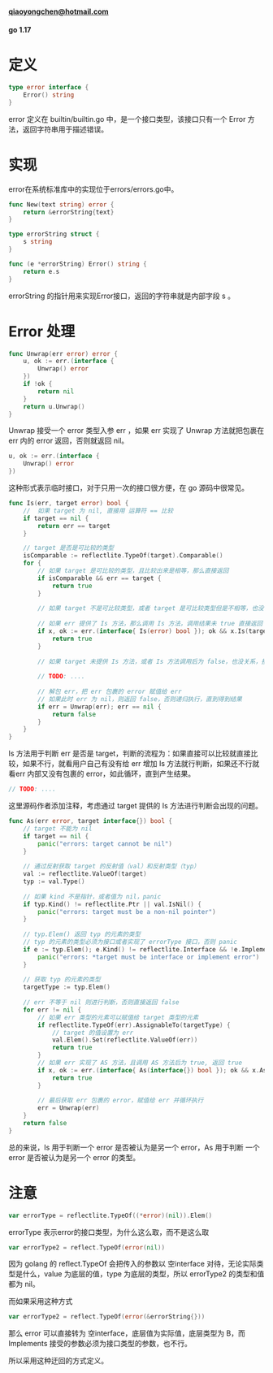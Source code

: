 #### qiaoyongchen@hotmail.com

#### go 1.17



# 定义

```go
type error interface {
	Error() string
}
```

error 定义在 builtin/builtin.go 中，是一个接口类型，该接口只有一个 Error 方法，返回字符串用于描述错误。



# 实现

error在系统标准库中的实现位于errors/errors.go中。

```go
func New(text string) error {
	return &errorString{text}
}

type errorString struct {
	s string
}

func (e *errorString) Error() string {
	return e.s
}
```

errorString 的指针用来实现Error接口，返回的字符串就是内部字段 s 。



# Error 处理

```go
func Unwrap(err error) error {
	u, ok := err.(interface {
		Unwrap() error
	})
	if !ok {
		return nil
	}
	return u.Unwrap()
}
```

Unwrap 接受一个 error 类型入参 err ，如果 err 实现了 Unwrap 方法就把包裹在 err 内的 error 返回，否则就返回 nil。





```go
u, ok := err.(interface {
	Unwrap() error
})
```

这种形式表示临时接口，对于只用一次的接口很方便，在 go 源码中很常见。





```go
func Is(err, target error) bool {
    //  如果 target 为 nil, 直接用 运算符 == 比较
	if target == nil {
		return err == target
	}

    // target 是否是可比较的类型
	isComparable := reflectlite.TypeOf(target).Comparable()
	for {
        // 如果 target 是可比较的类型，且比较出来是相等，那么直接返回
		if isComparable && err == target {
			return true
		}
        
        // 如果 target 不是可比较类型，或者 target 是可比较类型但是不相等，也没关系，接着往下执行
        
        // 如果 err 提供了 Is 方法，那么调用 Is 方法，调用结果未 true 直接返回
		if x, ok := err.(interface{ Is(error) bool }); ok && x.Is(target) {
			return true
		}
        
        // 如果 target 未提供 Is 方法，或者 Is 方法调用后为 false，也没关系，接着执行
        
		// TODO: ....
        
        // 解包 err，把 err 包裹的 error 赋值给 err
        // 如果此时 err 为 nil，则返回 false，否则递归执行，直到得到结果
		if err = Unwrap(err); err == nil {
			return false
		}
	}
}
```

Is 方法用于判断 err 是否是 target，判断的流程为：如果直接可以比较就直接比较，如果不行，就看用户自己有没有给 err 增加 Is 方法就行判断，如果还不行就看err 内部又没有包裹的 error，如此循环，直到产生结果。





```go
// TODO: ....
```

这里源码作者添加注释，考虑通过 target 提供的 Is 方法进行判断会出现的问题。





```go
func As(err error, target interface{}) bool {
    // target 不能为 nil
	if target == nil {
		panic("errors: target cannot be nil")
	}
    
    // 通过反射获取 target 的反射值（val）和反射类型（typ）
	val := reflectlite.ValueOf(target)
	typ := val.Type()
    
    // 如果 kind 不是指针，或者值为 nil，panic
	if typ.Kind() != reflectlite.Ptr || val.IsNil() {
		panic("errors: target must be a non-nil pointer")
	}
    
    // typ.Elem() 返回 typ 的元素的类型
    // typ 的元素的类型必须为接口或者实现了 errorType 接口，否则 panic
	if e := typ.Elem(); e.Kind() != reflectlite.Interface && !e.Implements(errorType) {
		panic("errors: *target must be interface or implement error")
	}
    
    // 获取 typ 的元素的类型
	targetType := typ.Elem()
    
    // err 不等于 nil 则进行判断，否则直接返回 false
	for err != nil {
        // 如果 err 类型的元素可以赋值给 target 类型的元素
		if reflectlite.TypeOf(err).AssignableTo(targetType) {
            // target 的值设置为 err
			val.Elem().Set(reflectlite.ValueOf(err))
			return true
		}
        // 如果 err 实现了 AS 方法，且调用 AS 方法后为 true, 返回 true
		if x, ok := err.(interface{ As(interface{}) bool }); ok && x.As(target) {
			return true
		}
        
        // 最后获取 err 包裹的 error，赋值给 err 并循环执行
		err = Unwrap(err)
	}
	return false
}
```





总的来说，Is 用于判断一个 error 是否被认为是另一个 error，As 用于判断 一个 error 是否被认为是另一个 error 的类型。



# 注意

```go
var errorType = reflectlite.TypeOf((*error)(nil)).Elem()
```

errorType 表示error的接口类型，为什么这么取，而不是这么取

```go
var errorType2 = reflect.TypeOf(error(nil))
```

因为 golang 的 reflect.TypeOf 会把传入的参数以 空interface 对待，无论实际类型是什么，value 为底层的值，type 为底层的类型，所以 errorType2 的类型和值都为 nil。

而如果采用这种方式

```go
var errorType2 = reflect.TypeOf(error(&errorString{}))
```

那么 error 可以直接转为 空interface，底层值为实际值，底层类型为 B，而 Implements 接受的参数必须为接口类型的参数，也不行。

所以采用这种迂回的方式定义。